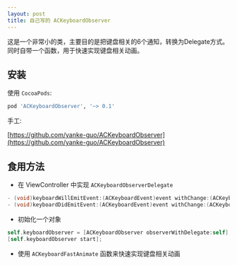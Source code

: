 ```yaml
---
layout: post
title: 自己写的 ACKeyboardObserver
---
```


这是一个非常小的类，主要目的是把键盘相关的6个通知，转换为Delegate方式。
同时自带一个函数，用于快速实现键盘相关动画。

## 安装

使用 `CocoaPods`:

```ruby
pod 'ACKeyboardObserver', '~> 0.1'
```

手工:

[https://github.com/yanke-guo/ACKeyboardObserver](https://github.com/yanke-guo/ACKeyboardObserver)

## 食用方法

- 在 ViewController 中实现 `ACKeyboardObserverDelegate`

```objective-c
- (void)keyboardWillEmitEvent:(ACKeyboardEvent)event withChange:(ACKeyboardChange)change;
- (void)keyboardDidEmitEvent:(ACKeyboardEvent)event withChange:(ACKeyboardChange)change;
```

- 初始化一个对象

```objective-c
self.keyboardObserver = [ACKeyboardObserver observerWithDelegate:self];
[self.keyboardObserver start];
```

- 使用 `ACKeyboardFastAnimate` 函数来快速实现键盘相关动画